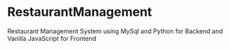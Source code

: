 # RestaurantManagement
Restaurant Management System using MySql and Python for Backend and Vanilla JavaScript for Frontend
